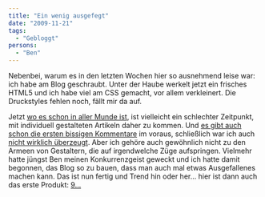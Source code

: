 ```yaml
---
title: "Ein wenig ausgefegt"
date: "2009-11-21"
tags:
  - "Gebloggt"
persons:
  - "Ben"
---
```


Nebenbei, warum es in den letzten Wochen hier so ausnehmend leise war: ich habe am Blog geschraubt. Unter der Haube werkelt jetzt ein frisches HTML5 und ich habe viel am CSS gemacht, vor allem verkleinert. Die Druckstyles fehlen noch, fällt mir da auf.

Jetzt [wo es schon in aller Munde ist](http://www.smashingmagazine.com/the-death-of-the-blog-post/), ist vielleicht ein schlechter Zeitpunkt, mit individuell gestalteten Artikeln daher zu kommen. Und [es gibt auch schon die ersten bissigen Kommentare](http://www.coldheat.de/archiv/2009/11/pionierarbeit.php) im voraus, schließlich war ich auch [nicht wirklich überzeugt](/codecandies/2009/02/03/designtrend/). Aber ich gehöre auch gewöhnlich nicht zu den Armeen von Gestal­tern, die auf irgendwelche Züge aufspringen. Vielmehr hatte jüngst Ben meinen Konkurrenzgeist geweckt und ich hatte damit begonnen, das Blog so zu bauen, dass man auch mal etwas Ausgefallenes machen kann. Das ist nun fertig und Trend hin oder her… hier ist dann auch das erste Produkt: [9…](/codecandies/2009/11/21/nine/)
